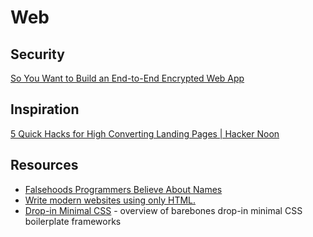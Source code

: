 # Web


## Security

[So You Want to Build an End-to-End Encrypted Web App](https://www.zfnd.org/blog/so-you-want-an-e2e-encrypted-webapp/)

## Inspiration

[5 Quick Hacks for High Converting Landing Pages | Hacker Noon](https://hackernoon.com/5-quick-hacks-for-high-converting-landing-pages-o2b03ye0)

## Resources

- [Falsehoods Programmers Believe About Names](https://www.kalzumeus.com/2010/06/17/falsehoods-programmers-believe-about-names/)
- [Write modern websites using only HTML.](https://newcss.net/)
- [Drop-in Minimal CSS](https://dohliam.github.io/dropin-minimal-css/) - overview of barebones drop-in minimal CSS boilerplate frameworks

